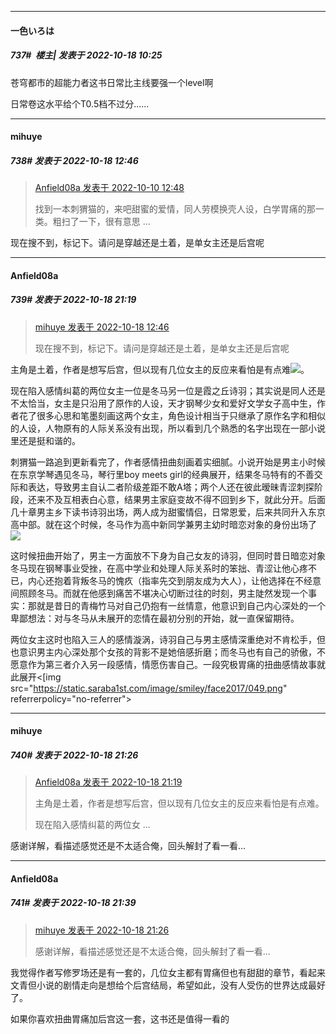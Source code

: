 

*****

####  一色いろは  
##### 737#         楼主| 发表于 2022-10-18 10:25

苍穹都市的超能力者这书日常比主线要强一个level啊

日常卷这水平给个T0.5档不过分......



*****

####  mihuye  
##### 738#       发表于 2022-10-18 12:46

<blockquote><a href="httphttps://bbs.saraba1st.com/2b/forum.php?mod=redirect&amp;goto=findpost&amp;pid=57842496&amp;ptid=2041592" target="_blank">Anfield08a 发表于 2022-10-10 12:48</a>

找到一本刺猬猫的，来吧甜蜜的爱情，同人劳模换壳人设，白学胃痛的那一类。粗扫了一下，很有意思 ...</blockquote>
现在搜不到，标记下。请问是穿越还是土着，是单女主还是后宫呢



*****

####  Anfield08a  
##### 739#       发表于 2022-10-18 21:19

<blockquote><a href="httphttps://bbs.saraba1st.com/2b/forum.php?mod=redirect&amp;goto=findpost&amp;pid=57969949&amp;ptid=2041592" target="_blank">mihuye 发表于 2022-10-18 12:46</a>

现在搜不到，标记下。请问是穿越还是土着，是单女主还是后宫呢</blockquote>
主角是土着，作者是想写后宫，但以现有几位女主的反应来看怕是有点难<img src="https://static.saraba1st.com/image/smiley/face2017/037.png" referrerpolicy="no-referrer">。

现在陷入感情纠葛的两位女主一位是冬马另一位是霞之丘诗羽；其实说是同人还是不太恰当，女主是只沿用了原作的人设，天才钢琴少女和爱好文学女子高中生，作者花了很多心思和笔墨刻画这两个女主，角色设计相当于只继承了原作名字和相似的人设，人物原有的人际关系没有出现，所以看到几个熟悉的名字出现在一部小说里还是挺和谐的。

刺猬猫一路追到更新看完了，作者感情扭曲刻画着实细腻。小说开始是男主小时候在东京学琴遇见冬马，琴行里boy meets girl的经典展开，结果冬马特有的不善交际和表达，导致男主自认二者阶级差距不敢A塔；两个人还在彼此暧昧青涩刺探阶段，还来不及互相表白心意，结果男主家庭变故不得不回到乡下，就此分开。后面几十章男主乡下读书诗羽出场，两人成为甜蜜情侣，日常恩爱，后来共同升入东京高中部。就在这个时候，冬马作为高中新同学兼男主幼时暗恋对象的身份出场了<img src="https://static.saraba1st.com/image/smiley/face2017/049.png" referrerpolicy="no-referrer">

这时候扭曲开始了，男主一方面放不下身为自己女友的诗羽，但同时昔日暗恋对象冬马现在钢琴事业受挫，在高中学业和处理人际关系时的笨拙、青涩让他心疼不已，内心还抱着背叛冬马的愧疚（指率先交到朋友成为大人），让他选择在不经意间照顾冬马。而就在他感到痛苦不堪决心切断过往的时刻，男主陡然发现一个事实：那就是昔日的青梅竹马对自己仍抱有一丝情意，他意识到自己内心深处的一个卑鄙想法：对与冬马从未展开的恋情在最初分别的开始，就一直保留期待。

两位女主这时也陷入三人的感情漩涡，诗羽自己与男主感情深重绝对不肯松手，但也意识男主内心深处那个女孩的背影不是她倍感折磨；而冬马也有自己的骄傲，不愿意作为第三者介入另一段感情，情愿伤害自己。一段究极胃痛的扭曲感情故事就此展开<[img src="https://static.saraba1st.com/image/smiley/face2017/049.png" referrerpolicy="no-referrer">



*****

####  mihuye  
##### 740#       发表于 2022-10-18 21:26

<blockquote><a href="httphttps://bbs.saraba1st.com/2b/forum.php?mod=redirect&amp;goto=findpost&amp;pid=57978922&amp;ptid=2041592" target="_blank">Anfield08a 发表于 2022-10-18 21:19</a>

主角是土着，作者是想写后宫，但以现有几位女主的反应来看怕是有点难。

现在陷入感情纠葛的两位女 ...</blockquote>
感谢详解，看描述感觉还是不太适合俺，回头解封了看一看…



*****

####  Anfield08a  
##### 741#       发表于 2022-10-18 21:39

<blockquote><a href="httphttps://bbs.saraba1st.com/2b/forum.php?mod=redirect&amp;goto=findpost&amp;pid=57979023&amp;ptid=2041592" target="_blank">mihuye 发表于 2022-10-18 21:26</a>

感谢详解，看描述感觉还是不太适合俺，回头解封了看一看…</blockquote>
我觉得作者写修罗场还是有一套的，几位女主都有胃痛但也有甜甜的章节，看起来文青但小说的剧情走向是想给个后宫结局，希望如此，没有人受伤的世界达成最好了。

如果你喜欢扭曲胃痛加后宫这一套，这书还是值得一看的

